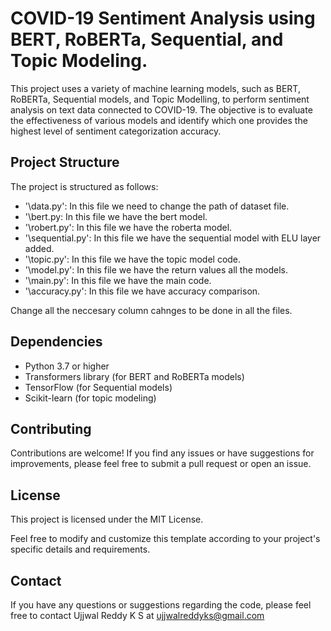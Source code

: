 # COVID-19 Sentiment Analysis using BERT, RoBERTa, Sequential, and Topic Modeling.
This project uses a variety of machine learning models, such as BERT, RoBERTa, Sequential models, and Topic Modelling, to perform sentiment analysis on text data connected to COVID-19. The objective is to evaluate the effectiveness of various models and identify which one provides the highest level of sentiment categorization accuracy.

## Project Structure

The project is structured as follows:
* '\data.py': In this file we need to change the path of dataset file. 
* '\bert.py: In this file we have the bert model.
* '\robert.py': In this file we have the roberta model.
* '\sequential.py': In this file we have the sequential model with ELU layer added.
* '\topic.py': In this file we have the topic model code.
* '\model.py': In this file we have the return values all the models.
* '\main.py': In this file we have the main code.
* '\accuracy.py': In this file we have accuracy comparison.

Change all the neccesary column cahnges to be done in all the files.

## Dependencies

* Python 3.7 or higher
* Transformers library (for BERT and RoBERTa models)
* TensorFlow (for Sequential models)
* Scikit-learn (for topic modeling)

## Contributing
Contributions are welcome! If you find any issues or have suggestions for improvements, please feel free to submit a pull request or open an issue.

## License

This project is licensed under the MIT License.

Feel free to modify and customize this template according to your project's specific details and requirements.

## Contact
If you have any questions or suggestions regarding the code, please feel free to contact Ujjwal Reddy K S at ujjwalreddyks@gmail.com
